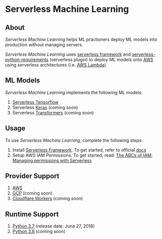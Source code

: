 # Serverless Machine Learning

## About

*Serverless Machine Learning* helps ML practioners deploy ML models into production without managing servers.

*Serverless Machine Learning* uses [serverless framework](http://serverless.com/) and [serverless-python-requirements](https://github.com/UnitedIncome/serverless-python-requirements/) (serverless plugin) to deploy ML models onto [AWS](https://aws.amazon.com/) using serverless architectures (i.e. [AWS Lambda](https://aws.amazon.com/lambda/)).

## ML Models

*Serverless Machine Learning* implements the following ML models:

1. [Serverless Tensorflow](serverless-tensorflow)
2. Serverless [Keras](https://keras.io/) (coming soon)
3. Serverless [Transformers](https://github.com/huggingface/transformers) (coming soon)

## Usage

To use *Serverless Machine Learning*, complete the following steps:

1. Install [Serverless Framework](http://serverless.com/). To get started, refer to official [docs](https://www.serverless.com/framework/docs/) 
2. Setup AWS IAM Permissions. To get started, read: [The ABCs of IAM: Managing permissions with Serverless](https://www.serverless.com/blog/abcs-of-iam-permissions)

## Provider Support

1. [AWS](https://aws.amazon.com/)
2. [GCP](https://cloud.google.com/) (coming soon)
3. [Cloudflare Workers](https://workers.cloudflare.com/) (coming soon)

## Runtime Support

1. [Python 3.7](https://docs.python.org/3.7/) (release date: June 27, 2018)
2. [Python 3.8](https://docs.python.org/3.8/) (coming soon)